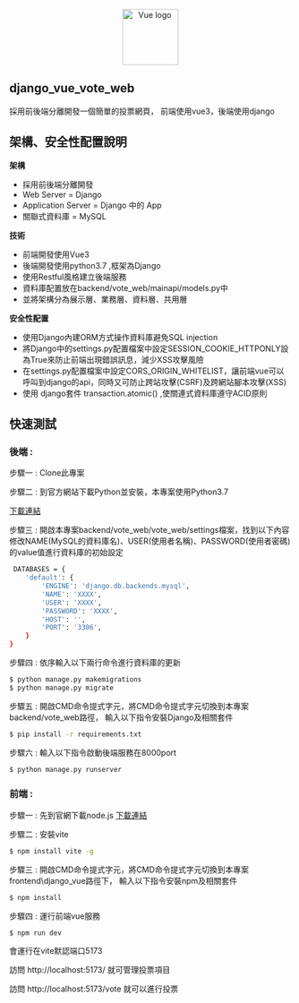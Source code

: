 <p align="center"><a href="https://vuejs.org" target="_blank" rel="noopener noreferrer"><img width="100" src="https://vuejs.org/images/logo.png" alt="Vue logo"></a></p>

## django_vue_vote_web
採用前後端分離開發一個簡單的投票網頁，
前端使用vue3，後端使用django

## 架構、安全性配置說明

**架構**
- 採用前後端分離開發
- Web Server = Django 
- Application Server = Django 中的 App
- 關聯式資料庫 = MySQL


**技術**
- 前端開發使用Vue3
- 後端開發使用python3.7 ,框架為Django
- 使用Restful風格建立後端服務
- 資料庫配置放在backend/vote_web/mainapi/models.py中
- 並將架構分為展示層、業務層、資料層、共用層


**安全性配置**
- 使用Django內建ORM方式操作資料庫避免SQL injection
- 將Django中的settings.py配置檔案中設定SESSION_COOKIE_HTTPONLY設為True來防止前端出現錯誤訊息，減少XSS攻擊風險
- 在settings.py配置檔案中設定CORS_ORIGIN_WHITELIST，讓前端vue可以呼叫到django的api，同時又可防止跨站攻擊(CSRF)及跨網站腳本攻擊(XSS)
- 使用 django套件 transaction.atomic() ,使關連式資料庫遵守ACID原則


## 快速測試

### 後端 :

步驟一 : Clone此專案

步驟二 : 到官方網站下載Python並安裝，本專案使用Python3.7

[下載連結](https://www.python.org/downloads/)

步驟三 : 開啟本專案backend/vote_web/vote_web/settings檔案，找到以下內容修改NAME(MySQL的資料庫名)、USER(使用者名稱)、PASSWORD(使用者密碼)的value值進行資料庫的初始設定
```bash
 DATABASES = {
    'default': {
        'ENGINE': 'django.db.backends.mysql',
        'NAME': 'XXXX',
        'USER': 'XXXX',
        'PASSWORD': 'XXXX',
        'HOST': '',
        'PORT': '3306',
    }
}
```
步驟四 : 依序輸入以下兩行命令進行資料庫的更新
```bash
$ python manage.py makemigrations
$ python manage.py migrate       

```

步驟五 : 
開啟CMD命令提式字元，將CMD命令提式字元切換到本專案backend/vote_web路徑， 輸入以下指令安裝Django及相關套件
```bash
$ pip install -r requirements.txt
```

步驟六 :
輸入以下指令啟動後端服務在8000port
```bash
$ python manage.py runserver
```

### 前端 :

步驟一 :
先到官網下載node.js
[下載連結](https://nodejs.org/zh-tw/download)

步驟二 :
安裝vite
```bash
$ npm install vite -g
```

步驟三 :
開啟CMD命令提式字元，將CMD命令提式字元切換到本專案frontend\django_vue路徑下， 輸入以下指令安裝npm及相關套件
```bash
$ npm install
```

步驟四 : 
運行前端vue服務
```bash
$ npm run dev
```
會運行在vite默認端口5173

訪問 http://localhost:5173/ 就可管理投票項目

訪問 http://localhost:5173/vote 就可以進行投票


